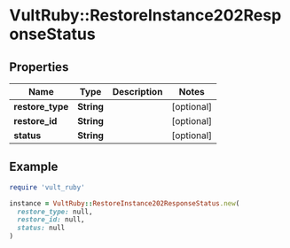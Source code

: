 # VultRuby::RestoreInstance202ResponseStatus

## Properties

| Name | Type | Description | Notes |
| ---- | ---- | ----------- | ----- |
| **restore_type** | **String** |  | [optional] |
| **restore_id** | **String** |  | [optional] |
| **status** | **String** |  | [optional] |

## Example

```ruby
require 'vult_ruby'

instance = VultRuby::RestoreInstance202ResponseStatus.new(
  restore_type: null,
  restore_id: null,
  status: null
)
```


